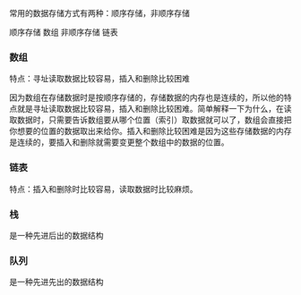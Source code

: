 常用的数据存储方式有两种：顺序存储，非顺序存储

顺序存储 数组
非顺序存储 链表


### 数组

特点：寻址读取数据比较容易，插入和删除比较困难


因为数组在存储数据时是按顺序存储的，存储数据的内存也是连续的，所以他的特点就是寻址读取数据比较容易，插入和删除比较困难。简单解释一下为什么，在读取数据时，只需要告诉数组要从哪个位置（索引）取数据就可以了，数组会直接把你想要的位置的数据取出来给你。插入和删除比较困难是因为这些存储数据的内存是连续的，要插入和删除就需要变更整个数组中的数据的位置。


### 链表
特点：插入和删除时比较容易，读取数据时比较麻烦。


### 栈
是一种先进后出的数据结构


### 队列
是一种先进先出的数据结构